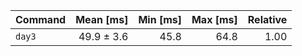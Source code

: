 | Command | Mean [ms] | Min [ms] | Max [ms] | Relative |
|:---|---:|---:|---:|---:|
| `day3` | 49.9 ± 3.6 | 45.8 | 64.8 | 1.00 |
